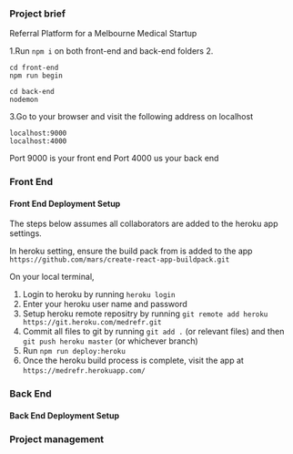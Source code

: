 ### Project brief
Referral Platform for a Melbourne Medical Startup

1.Run ```npm i``` on both front-end and back-end folders
2. 
```
cd front-end
npm run begin  

cd back-end
nodemon
```
3.Go to your browser and visit the following address on localhost
```
localhost:9000
localhost:4000
```
Port 9000 is your front end
Port 4000 us your back end

### Front End





#### Front End Deployment Setup
The steps below assumes all collaborators are added to the heroku app settings.

In heroku setting, ensure the build pack from is added to the app ```https://github.com/mars/create-react-app-buildpack.git```

On your local terminal, 
1. Login to heroku by running ```heroku login```
2. Enter your heroku user name and password
3. Setup heroku remote repositry by running ```git remote add heroku https://git.heroku.com/medrefr.git``` 
4. Commit all files to git by running ```git add .``` (or relevant files) and then ```git push heroku master``` (or whichever branch)
5. Run ```npm run deploy:heroku```
6. Once the heroku build process is complete, visit the app at ```https://medrefr.herokuapp.com/``` 

### Back End

#### Back End Deployment Setup

### Project management